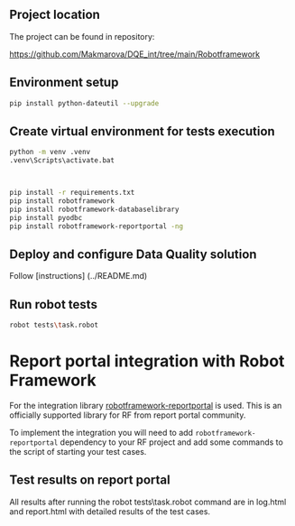 ## Project location
The project can be found in repository:

https://github.com/Makmarova/DQE_int/tree/main/Robotframework

## Environment setup
```bash
pip install python-dateutil --upgrade
```

## Create virtual environment for tests execution
```bash
python -m venv .venv
.venv\Scripts\activate.bat



pip install -r requirements.txt
pip install robotframework
pip install robotframework-databaselibrary
pip install pyodbc
pip install robotframework-reportportal -ng


```
## Deploy and configure Data Quality solution
Follow [instructions] (../README.md)

## Run robot tests
```bash
robot tests\task.robot

```
# Report portal integration with Robot Framework
For the integration library [robotframework-reportportal](https://github.com/reportportal/agent-Python-RobotFramework)
is used. This is an officially supported library for RF from report portal community.

To implement the integration you will need to add `robotframework-reportportal` dependency to your RF project and 
add some commands to the script of starting your test cases.

## Test results on report portal
All results after running the robot tests\task.robot command are in log.html and report.html with detailed results of the test cases.


